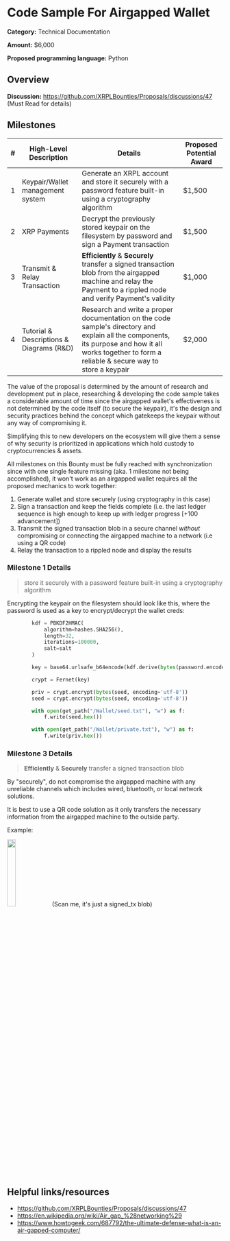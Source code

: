 <!-- Please update this title -->

# Code Sample For Airgapped Wallet

<!--
Please add a high level category of work.
Ex. Game Development, Open Source Tooling, Etc.
-->

**Category:** Technical Documentation

<!--
Recommend a total value amount for the bounty, in U.S. Dollars. The exact amount will be determined by the approving committee and may be higher or lower than this recommendation.
-->

**Amount:** $6,000

**Proposed programming language:** Python

## Overview

<!--
Please provide the context required to complete the bounty.

Questions you should answer here:
1. What is the high level explanation of this bounty? (1-3 sentences)
2. What problem is this solving?
3. What are the requirements for this solution?
-->

**Discussion:** https://github.com/XRPLBounties/Proposals/discussions/47 (Must Read for details)

## Milestones

<!--
Please split the bounty into smaller milestones with individual awards in the following template.
The first milestone should be the core functionality, while the rest can be useful add-ons.

| # | High-Level Description | Details | Proposed Potential Award |
| 1 | ... | ... | $ |

(The proposed amounts from milestones should add up to the amount listed at the top of the bounty proposal)
-->


| # | High-Level Description | Details | Proposed Potential Award |
| --- | --- | --- | --- |
| 1 | Keypair/Wallet management system | Generate an XRPL account and store it securely with a password feature built-in using a cryptography algorithm | $1,500 |
| 2 | XRP Payments | Decrypt the previously stored keypair on the filesystem by password and sign a Payment transaction | $1,500 |
| 3 | Transmit & Relay Transaction | **Efficiently** & **Securely** transfer a signed transaction blob from the airgapped machine and relay the Payment to a rippled node and verify Payment's validity  | $1,000 |
| 4 | Tutorial & Descriptions & Diagrams (R&D) | Research and write a proper documentation on the code sample's directory and explain all the components, its purpose and how it all works together to form a reliable & secure way to store a keypair | $2,000 |


The value of the proposal is determined by the amount of research and development put in place, researching & developing the code sample takes a considerable amount of time since the airgapped wallet's effectiveness is not determined by the code itself (to secure the keypair), it's the design and security practices behind the concept which gatekeeps the keypair without any way of compromising it.

Simplifying this to new developers on the ecosystem will give them a sense of why security is prioritized in applications which hold custody to cryptocurrencies & assets. 

All milestones on this Bounty must be fully reached with synchronization  since with one single feature missing (aka. 1 milestone not being accomplished), it won't work as an airgapped wallet requires all the proposed mechanics to work together:
1. Generate wallet and store securely (using cryptography in this case)
2. Sign a transaction and keep the fields complete (i.e. the last ledger sequence is high enough to keep up with ledger progress [+100 advancement])
3. Transmit the signed transaction blob in a secure channel *without* compromising or connecting the airgapped machine to a network (i.e using a QR code)
4. Relay the transaction to a rippled node and display the results

### Milestone 1 Details
>store it securely with a password feature built-in using a cryptography algorithm

Encrypting the keypair on the filesystem should look like this, where the password is used as a key to encrypt/decrypt the wallet creds:
```py
        kdf = PBKDF2HMAC(
            algorithm=hashes.SHA256(),
            length=32,
            iterations=100000,
            salt=salt
        )

        key = base64.urlsafe_b64encode(kdf.derive(bytes(password.encode())))

        crypt = Fernet(key)

        priv = crypt.encrypt(bytes(seed, encoding='utf-8'))
        seed = crypt.encrypt(bytes(seed, encoding='utf-8'))

        with open(get_path("/Wallet/seed.txt"), "w") as f:
            f.write(seed.hex())

        with open(get_path("/Wallet/private.txt"), "w") as f:
            f.write(priv.hex())
```


### Milestone 3 Details
>**Efficiently** & **Securely** transfer a signed transaction blob

By "securely", do not compromise the airgapped machine with any unreliable channels which includes wired, bluetooth, or local network solutions.

It is best to use a QR code solution as it only transfers the necessary information from the airgapped machine to the outside party.

Example:

<img src="https://user-images.githubusercontent.com/87929946/196018292-f210a9f2-c5f8-412e-98c1-361a72286378.png" width=20% height=20%>
(Scan me, it's just a signed_tx blob)

## Helpful links/resources

<!--
Is there anything else that would be helpful for someone picking up this bounty to know about/reference?

Ex.
* Are there existing solutions to this problem which would be helpful to learn from?
* Are there open source projects which can be used as a reference?
* Are there particularly relevant documentation pages?
-->
- https://github.com/XRPLBounties/Proposals/discussions/47
- https://en.wikipedia.org/wiki/Air_gap_%28networking%29
- https://www.howtogeek.com/687792/the-ultimate-defense-what-is-an-air-gapped-computer/
